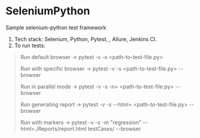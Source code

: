# SeleniumPython
Sample selenium-python test framework

1. Tech stack: Selenium, Python, Pytest, , Allure, Jenkins CI.
2. To run tests:

> Run default browser -> pytest -v -s <path-to-test-file.py>
>
> Run with specific browser -> pytest -v -s <path-to-test-file.py> --browser <browser-name>
>
> Run in parallel mode -> pytest -v -s -n=<parallel-runs-number> <path-to-test-file.py> --browser <browser-name>
>
> Run generating report -> pytest -v -s --html=<path-to-generate-report> <path-to-test-file.py> --browser <browser-name>
>
> Run with markers -> pytest -v -s -m "regression" --html=./Reports/report.html testCases/ --browser <browser-name>

